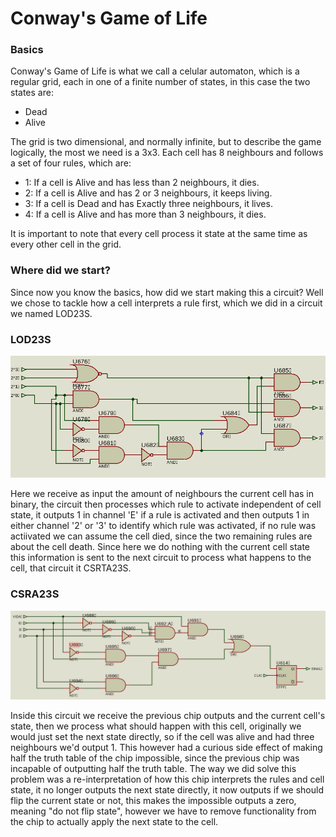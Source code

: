 # Conway's Game of Life

### Basics
Conway's Game of Life is what we call a celular automaton, which is a regular grid, each in one of a finite number of states, in this case the two states are:
- Dead
- Alive

The grid is two dimensional, and normally infinite, but to describe the game logically, the most we need is a 3x3.
Each cell has 8 neighbours and follows a set of four rules, which are:

- 1: If a cell is Alive and has less than 2 neighbours, it dies.
- 2: If a cell is Alive and has 2 or 3 neighbours, it keeps living.
- 3: If a cell is Dead and has Exactly three neighbours, it lives.
- 4: If a cell is Alive and has more than 3 neighbours, it dies.

It is important to note that every cell process it state at the same time as every other cell in the grid.


### Where did we start?

Since now you know the basics, how did we start making this a circuit?
Well we chose to tackle how a cell interprets a rule first, which we did in a circuit we named LOD23S.

### LOD23S

![](https://github.com/MintzyG/MyMonoRepo/blob/master/Univeristy/DigitalLogic/imgs/LOD23S.png)

Here we receive as input the amount of neighbours the current cell has in binary, the circuit then processes
which rule to activate independent of cell state, it outputs 1 in channel 'E' if a rule is activated and then
outputs 1 in either channel '2' or '3' to identify which rule was activated, if no rule was actiivated we can assume
the cell died, since the two remaining rules are about the cell death. Since here we do nothing with the current cell state
this information is sent to the next circuit to process what happens to the cell, that circuit it CSRTA23S.

### CSRA23S

![](https://github.com/MintzyG/MyMonoRepo/blob/master/Univeristy/DigitalLogic/imgs/CSRTA23S.png)

Inside this circuit we receive the previous chip outputs and the current cell's state, then we process what should happen
with this cell, originally we would just set the next state directly, so if the cell was alive and had three neighbours
we'd output 1. This however had a curious side effect of making half the truth table of the chip impossible, since the previous
chip was incapable of outputting half the truth table. The way we did solve this problem was a re-interpretation of how
this chip interprets the rules and cell state, it no longer outputs the next state directly, it now outputs if we should flip
the current state or not, this makes the impossible outputs a zero, meaning "do not flip state", however we have to remove
functionality from the chip to actually apply the next state to the cell.
